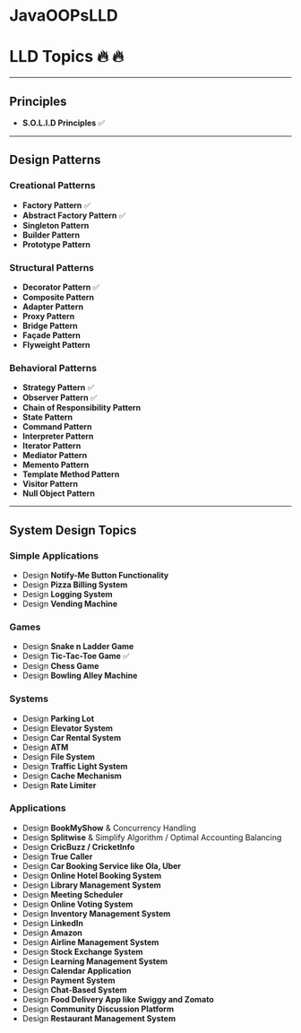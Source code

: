 # JavaOOPsLLD

# LLD Topics 🔥 🔥

---

## Principles
- **S.O.L.I.D Principles** ✅

---

## Design Patterns

### Creational Patterns
- **Factory Pattern** ✅
- **Abstract Factory Pattern** ✅
- **Singleton Pattern**
- **Builder Pattern**
- **Prototype Pattern**

### Structural Patterns
- **Decorator Pattern** ✅
- **Composite Pattern**
- **Adapter Pattern**
- **Proxy Pattern**
- **Bridge Pattern**
- **Façade Pattern**
- **Flyweight Pattern**

### Behavioral Patterns
- **Strategy Pattern** ✅
- **Observer Pattern** ✅
- **Chain of Responsibility Pattern**
- **State Pattern**
- **Command Pattern**
- **Interpreter Pattern**
- **Iterator Pattern**
- **Mediator Pattern**
- **Memento Pattern**
- **Template Method Pattern**
- **Visitor Pattern**
- **Null Object Pattern**

---

## System Design Topics

### Simple Applications
- Design **Notify-Me Button Functionality**
- Design **Pizza Billing System**
- Design **Logging System**
- Design **Vending Machine**

### Games
- Design **Snake n Ladder Game**
- Design **Tic-Tac-Toe Game**  ✅
- Design **Chess Game**
- Design **Bowling Alley Machine**

### Systems
- Design **Parking Lot**
- Design **Elevator System**
- Design **Car Rental System**
- Design **ATM**
- Design **File System**
- Design **Traffic Light System**
- Design **Cache Mechanism**
- Design **Rate Limiter**

### Applications
- Design **BookMyShow** & Concurrency Handling
- Design **Splitwise** & Simplify Algorithm / Optimal Accounting Balancing
- Design **CricBuzz / CricketInfo**
- Design **True Caller**
- Design **Car Booking Service like Ola, Uber**
- Design **Online Hotel Booking System**
- Design **Library Management System**
- Design **Meeting Scheduler**
- Design **Online Voting System**
- Design **Inventory Management System**
- Design **LinkedIn**
- Design **Amazon**
- Design **Airline Management System**
- Design **Stock Exchange System**
- Design **Learning Management System**
- Design **Calendar Application**
- Design **Payment System**
- Design **Chat-Based System**
- Design **Food Delivery App like Swiggy and Zomato**
- Design **Community Discussion Platform**
- Design **Restaurant Management System**

